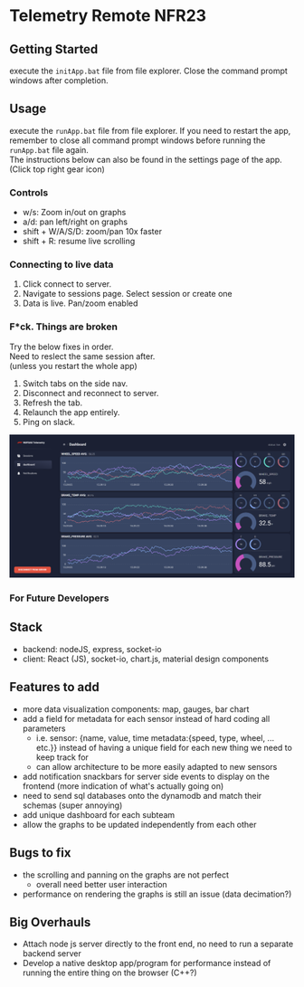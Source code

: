 # Telemetry Remote NFR23

## Getting Started

execute the `initApp.bat` file from file explorer. Close the command prompt windows after completion.

## Usage

execute the `runApp.bat` file from file explorer. If you need to restart the app, remember to close all command prompt windows before running the `runApp.bat` file again.
<br>
The instructions below can also be found in the settings page of the app. (Click top right gear icon)

### Controls
- w/s: Zoom in/out on graphs
- a/d: pan left/right on graphs
- shift + W/A/S/D: zoom/pan 10x faster
- shift + R: resume live scrolling

### Connecting to live data
1. Click connect to server.
2. Navigate to sessions page. Select session or create one
3. Data is live. Pan/zoom enabled

### F*ck. Things are broken
Try the below fixes in order. <br>
Need to reslect the same session after. <br>
(unless you restart the whole app)

1. Switch tabs on the side nav.
2. Disconnect and reconnect to server.
3. Refresh the tab.
4. Relaunch the app entirely. 
5. Ping on slack.

![Alt text](./screenshot.png "Screenshot")

### For Future Developers
## Stack
- backend: nodeJS, express, socket-io
- client: React (JS), socket-io, chart.js, material design components
## Features to add
- more data visualization components: map, gauges, bar chart
- add a field for metadata for each sensor instead of hard coding all parameters
    - i.e. sensor: {name, value, time metadata:{speed, type, wheel, ... etc.}} instead of having a unique field for each new thing we need to keep track for
    - can allow architecture to be more easily adapted to new sensors
- add notification snackbars for server side events to display on the frontend (more indication of what's actually going on)
- need to send sql databases onto the dynamodb and match their schemas (super annoying)
- add unique dashboard for each subteam
- allow the graphs to be updated independently from each other 

## Bugs to fix
- the scrolling and panning on the graphs are not perfect
    - overall need better user interaction
- performance on rendering the graphs is still an issue (data decimation?)

## Big Overhauls
- Attach node js server directly to the front end, no need to run a separate backend server
- Develop a native desktop app/program for performance instead of running the entire thing on the browser (C++?)
